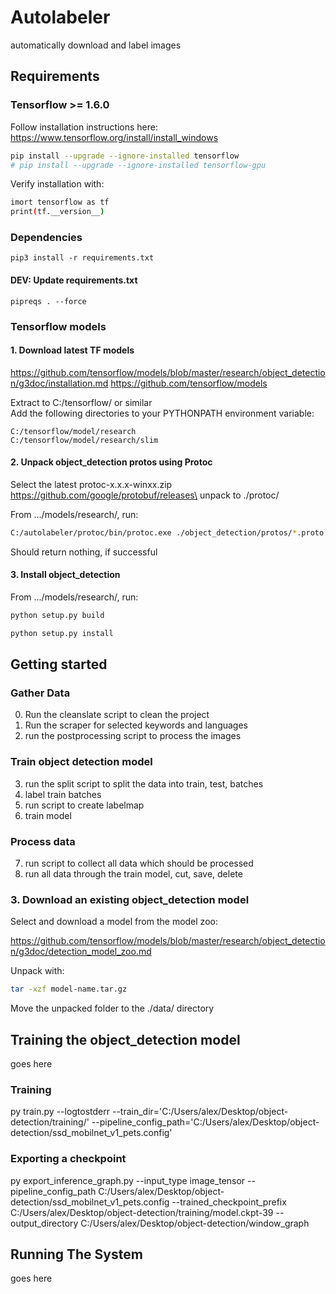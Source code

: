 # Autolabeler
automatically download and label images

## Requirements

### Tensorflow >= 1.6.0
Follow installation instructions here:
https://www.tensorflow.org/install/install_windows

```bash
pip install --upgrade --ignore-installed tensorflow
# pip install --upgrade --ignore-installed tensorflow-gpu
```

Verify installation with:
```bash
imort tensorflow as tf
print(tf.__version__)
```

### Dependencies
```
pip3 install -r requirements.txt
```
#### DEV: Update requirements.txt
```
pipreqs . --force
```

### Tensorflow models

#### 1. Download latest TF models
https://github.com/tensorflow/models/blob/master/research/object_detection/g3doc/installation.md
https://github.com/tensorflow/models

Extract to C:/tensorflow/ or similar\
Add the following directories to your PYTHONPATH environment variable:
```
C:/tensorflow/model/research
C:/tensorflow/model/research/slim
```

#### 2. Unpack object_detection protos using Protoc

Select the latest protoc-x.x.x-winxx.zip\
https://github.com/google/protobuf/releases\
unpack to ./protoc/

From .../models/research/, run:
```bash
C:/autolabeler/protoc/bin/protoc.exe ./object_detection/protos/*.proto --python_out=.
```
Should return nothing, if successful

#### 3. Install object_detection
From .../models/research/, run:
```bash
python setup.py build

python setup.py install
```



## Getting started

### Gather Data
0. Run the cleanslate script to clean the project
1. Run the scraper for selected keywords and languages
2. run the postprocessing script to process the images

### Train object detection model
3. run the split script to split the data into train, test, batches
4. label train batches
5. run script to create labelmap
6. train model

### Process data
7. run script to collect all data which should be processed
8. run all data through the train model, cut, save, delete





### 3. Download an existing object_detection model

Select and download a model from the model zoo:

https://github.com/tensorflow/models/blob/master/research/object_detection/g3doc/detection_model_zoo.md

Unpack with:
```bash
tar -xzf model-name.tar.gz
```

Move the unpacked folder to the ./data/ directory


## Training the object_detection model
goes here

### Training
py train.py --logtostderr --train_dir='C:/Users/alex/Desktop/object-detection/training/' --pipeline_config_path='C:/Users/alex/Desktop/object-detection/ssd_mobilnet_v1_pets.config'

### Exporting a checkpoint
py export_inference_graph.py --input_type image_tensor --pipeline_config_path C:/Users/alex/Desktop/object-detection/ssd_mobilnet_v1_pets.config --trained_checkpoint_prefix C:/Users/alex/Desktop/object-detection/training/model.ckpt-39 --output_directory C:/Users/alex/Desktop/object-detection/window_graph


## Running The System
goes here
